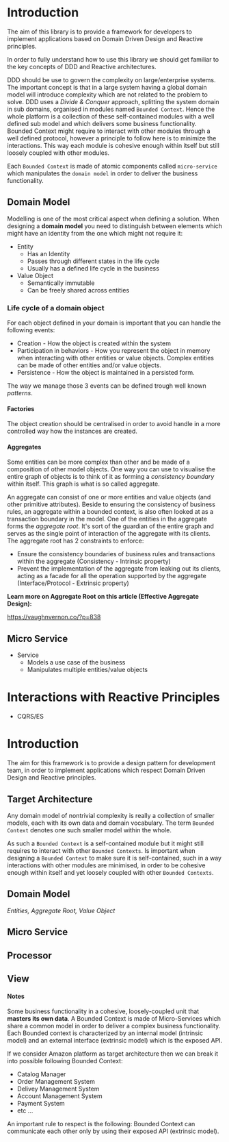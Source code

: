 # Introduction

The aim of this library is to provide a framework for developers to implement applications based on Domain Driven Design and
Reactive principles.

In order to fully understand how to use this library we should get familiar to the key concepts of DDD and Reactive architectures.

DDD should be use to govern the complexity on large/enterprise systems. The important concept is that in a large system having
a global domain model will introduce complexity which are not related to the problem to solve.
DDD uses a _Divide & Conquer_ approach, splitting the system domain in sub domains, organised in modules named `Bounded Context`.
Hence the whole platform is a collection of these self-contained modules with a well defined sub model and which delivers some business functionality. 
Bounded Context might require to interact with other modules through a well defined protocol, however a principle to follow here is to minimize the interactions.
This way each module is cohesive enough within itself but still loosely coupled with other modules.

Each `Bounded Context` is made of atomic components called `micro-service` which manipulates the `domain model` in order to deliver the business functionality.

## Domain Model

Modelling is one of the most critical aspect when defining a solution. 
When designing a **domain model** you need to distinguish between elements which might have an identity from the one which might not require it:

* Entity
  - Has an Identity
  - Passes through different states in the life cycle
  - Usually has a defined life cycle in the business
* Value Object
  - Semantically immutable
  - Can be freely shared across entities

### Life cycle of a domain object

For each object defined in your domain is important that you can handle the following events: 

* Creation - How the object is created within the system
* Participation in behaviors - How you represent the object in memory when interacting with other entities or value objects.
  Complex entities can be made of other entities and/or value objects.
* Persistence - How the object is maintained in a persisted form.

The way we manage those 3 events can be defined trough well known _patterns_.

#### Factories

The object creation should be centralised in order to avoid handle in a more controlled way how the instances are created.

#### Aggregates

Some entities can be more complex than other and be made of a composition of other model objects.
One way you can use to visualise the entire graph of objects is to think of it as forming a _consistency boundary_
within itself. This graph is what is so called aggregate.

An aggregate can consist of one or more entities and value objects (and other primitive attributes). Beside to ensuring
the consistency of business rules, an aggregate within a bounded context, is also often looked at as a transaction boundary
in the model.
One of the entities in the aggregate forms the _aggregate root_. It's sort of the guardian of the entire graph and serves as
the single point of interaction of the aggregate with its clients. The aggregate root has 2 constraints to enforce:

* Ensure the consistency boundaries of business rules and transactions within the aggregate (Consistency - Intrinsic property)
* Prevent the implementation of the aggregate from leaking out its clients, acting as a facade for all the operation supported
  by the aggregate (Interface/Protocol - Extrinsic property)
  
**Learn more on Aggregate Root on this article (Effective Aggregate Design):**

https://vaughnvernon.co/?p=838






## Micro Service

* Service
  - Models a use case of the business
  - Manipulates multiple entities/value objects

# Interactions with Reactive Principles

* CQRS/ES














# Introduction

The aim for this framework is to provide a design pattern for development team, in order to implement applications which
respect Domain Driven Design and Reactive principles.


## Target Architecture

Any domain model of nontrivial complexity is really a collection of smaller models, each with its own data and domain vocabulary.
The term `Bounded Context` denotes one such smaller model within the whole.

As such a `Bounded Context` is a self-contained module but it might still requires to interact with other `Bounded Contexts`.
Is important when designing a `Bounded Context` to make sure it is self-contained, such in a way interactions with other modules
are minimised, in order to be cohesive enough within itself and yet loosely coupled with other `Bounded Contexts`.


## Domain Model

_Entities, Aggregate Root, Value Object_

## Micro Service



## Processor

## View




#### Notes

Some business functionality in a cohesive, loosely-coupled unit that **masters its own data**.
A Bounded Context is made of Micro-Services which share a common model in order to deliver a complex business functionality.
Each Bounded context is characterized by an internal model (intrinsic model) and an external interface (extrinsic model) which
is the exposed API.

If we consider Amazon platform as target architecture then we can break it into possible following Bounded Context:
* Catalog Manager
* Order Management System
* Delivey Management System
* Account Management System
* Payment System
* etc ...

An important rule to respect is the following:
Bounded Context can communicate each other only by using their exposed API (extrinsic model).